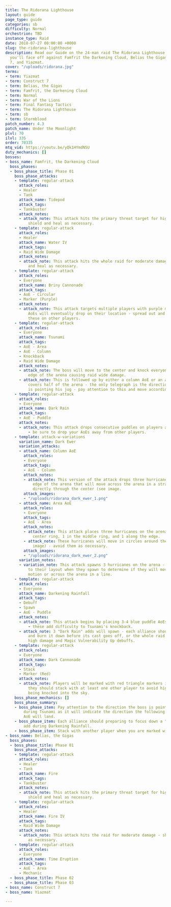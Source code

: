 ```yaml
---
title: The Ridorana Lighthouse
layout: guide
page_type: guide
categories: sb
difficulty: Normal
orchestrion: TBD
instance_type: Raid
date: 2018-07-27 00:00:00 +0000
slug: the-ridorana-lighthouse
description: Read our Guide on the 24-man raid The Ridorana Lighthouse (Normal) where
  you'll face off against Famfrit the Darkening Cloud, Belias the Gigas, Construct
  7, and Yiazmat.
cover: "/uploads/ridorana.jpg"
terms:
- term: Yiazmat
- term: Construct 7
- term: Belias, the Gigas
- term: Famfrit, the Darkening Cloud
- term: Normal
- term: War of the Lions
- term: Final Fantasy Tactics
- term: The Ridorana Lighthouse
- term: sb
- term: Stormblood
patch_number: 4.3
patch_name: Under the Moonlight
plvl: 70
ilvl: 335
order: 70335
mtq_vid: https://youtu.be/yQk1HYmdN5U
duty_mechanics: []
bosses:
- boss_name: Famfrit, the Darkening Cloud
  boss_phases:
  - boss_phase_title: Phase 01
    boss_phase_attacks:
    - template: regular-attack
      attack_roles:
      - Healer
      - Tank
      attack_name: Tidepod
      attack_tags:
      - Tankbuster
      attack_notes:
      - attack_note: This attack hits the primary threat target for high damage -
          shield and heal as necessary.
    - template: regular-attack
      attack_roles:
      - Healer
      attack_name: Water IV
      attack_tags:
      - Raid Wide Damage
      attack_notes:
      - attack_note: This attack hits the whole raid for moderate damage - shield
          and heal as necessary.
    - template: regular-attack
      attack_roles:
      - Everyone
      attack_name: Briny Cannonade
      attack_tags:
      - AoE - Circular
      - Marker (Purple)
      attack_notes:
      - attack_note: This attack targets multiple players with purple markers - circular
          AoEs will eventually drop on their location - spread out and avoid dropping
          these on other players.
    - template: regular-attack
      attack_roles:
      - Everyone
      attack_name: Tsunami
      attack_tags:
      - AoE - Area
      - AoE - Column
      - Knockback
      - Raid Wide Damage
      attack_notes:
      - attack_note: The boss will move to the center and knock everyone back to the
          edge of the arena causing raid wide damage.
      - attack_note: This is followed up by either a column AoE or an attack that
          covers half of the arena - the only telegraph is the direction the boss
          is pointing his jug - pay attention to this and move accordingly.
    - template: regular-attack
      attack_roles:
      - Everyone
      attack_name: Dark Rain
      attack_tags:
      - AoE - Puddle
      attack_notes:
      - attack_note: This attack drops consecutive puddles on players as they move
          - be sure to drop your AoEs away from other players.
    - template: attack-w-variations
      variation_name: Dark Ewer
      variation_attacks:
      - attack_name: Column AoE
        attack_roles:
        - Everyone
        attack_tags:
        - AoE - Column
        attack_notes:
        - attack_note: This version of the attack drops three hurricanes along the
            edge of the arena that will move across the arena in a straight line,
            directly through the center (see image.
        attack_images:
        - "/uploads/ridorana_dark_ewer_1.png"
      - attack_name: Area AoE
        attack_roles:
        - Everyone
        attack_tags:
        - AoE - Area
        attack_notes:
        - attack_note: This attack places three hurricanes on the arena - 1 in the
            center ring, 1 in the middle ring, and 1 along the edge.
        - attack_note: These hurricanes will move in circles around their ring (see
            image) - avoid them as necessary.
        attack_images:
        - "/uploads/ridorana_dark_ewer_2.png"
      variation_notes:
      - variation_note: This attack spawns 3 hurricanes on the arena - pay attention
          to their layout when they spawn to determine if they will move in a circular
          motion or across the arena in a line.
    - template: regular-attack
      attack_roles:
      - Everyone
      attack_name: Darkening Rainfall
      attack_tags:
      - Debuff
      - Spawn
      - AoE - Puddle
      attack_notes:
      - attack_note: This attack begins by placing 3-4 blue puddle AoEs on the arena
          - these add difficulty to Tsunami's knockback.
      - attack_note: 3 "Dark Rain" adds will spawn - each alliance should take one
          and burn it down before its cast goes off, or the whole raid will suffer
          high damage and Magic Vulnerability Up debuffs.
    - template: regular-attack
      attack_roles:
      - Everyone
      attack_name: Dark Cannonade
      attack_tags:
      - Stack
      - Marker (Red)
      attack_notes:
      - attack_note: Players will be marked with red triangle markers indicating that
          they should stack with at least one other player to avoid high damage and
          being knocked into the sky.
    boss_phase_mechanics: []
    boss_phase_summary:
    - boss_phase_item: Pay attention to the direction the boss is pointing his jug
        during Tsunami as it will indicate the direction the following column/area
        AoE will land.
    - boss_phase_item: Each alliance should preparing to focus down a "Dark Rain"
        add during Darkening Rainfall.
    - boss_phase_item: Stack with another player when you are marked with a red triangle.
- boss_name: Belias, the Gigas
  boss_phases:
  - boss_phase_title: Phase 01
    boss_phase_attacks:
    - template: regular-attack
      attack_roles:
      - Healer
      - Tank
      attack_name: Fire
      attack_tags:
      - Tankbuster
      attack_notes:
      - attack_note: This attack hits the primary threat target for high damage -
          shield and heal as necessary.
    - template: regular-attack
      attack_roles:
      - Healer
      attack_name: Fire IV
      attack_tags:
      - Raid Wide Damage
      attack_notes:
      - attack_note: This attack hits the raid for moderate damage - shield and heal
          as necessary.
    - template: regular-attack
      attack_roles:
      - Everyone
      attack_name: Time Eruption
      attack_tags:
      - AoE - Area
      - Mechanic
  - boss_phase_title: Phase 02
  - boss_phase_title: Phase 03
- boss_name: Construct 7
- boss_name: Yiazmat

---
```

